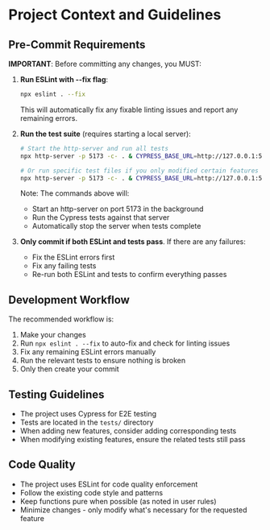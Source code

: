 # Project Context and Guidelines

## Pre-Commit Requirements

**IMPORTANT**: Before committing any changes, you MUST:

1. **Run ESLint with --fix flag**:
   ```bash
   npx eslint . --fix
   ```
   This will automatically fix any fixable linting issues and report any remaining errors.

2. **Run the test suite** (requires starting a local server):
   ```bash
   # Start the http-server and run all tests
   npx http-server -p 5173 -c- . & CYPRESS_BASE_URL=http://127.0.0.1:5173 npx cypress run --config-file tests/cypress.config.js ; kill %1
   
   # Or run specific test files if you only modified certain features
   npx http-server -p 5173 -c- . & CYPRESS_BASE_URL=http://127.0.0.1:5173 npx cypress run --config-file tests/cypress.config.js --spec tests/[specific-test-file].cy.js ; kill %1
   ```
   
   Note: The commands above will:
   - Start an http-server on port 5173 in the background
   - Run the Cypress tests against that server
   - Automatically stop the server when tests complete

3. **Only commit if both ESLint and tests pass**. If there are any failures:
   - Fix the ESLint errors first
   - Fix any failing tests
   - Re-run both ESLint and tests to confirm everything passes

## Development Workflow

The recommended workflow is:
1. Make your changes
2. Run `npx eslint . --fix` to auto-fix and check for linting issues
3. Fix any remaining ESLint errors manually
4. Run the relevant tests to ensure nothing is broken
5. Only then create your commit

## Testing Guidelines

- The project uses Cypress for E2E testing
- Tests are located in the `tests/` directory
- When adding new features, consider adding corresponding tests
- When modifying existing features, ensure the related tests still pass

## Code Quality

- The project uses ESLint for code quality enforcement
- Follow the existing code style and patterns
- Keep functions pure when possible (as noted in user rules)
- Minimize changes - only modify what's necessary for the requested feature